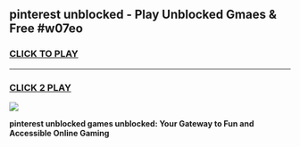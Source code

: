
## pinterest unblocked - Play Unblocked Gmaes & Free #w07eo
<h3>
<a href="https://news.freeplayer.one?title=pinterest_unblocked&ref=03M">CLICK TO PLAY</a></h3>
<hr>

<h3>
<a href="https://news.freeplayer.one?title=pinterest_unblocked&ref=03M">CLICK 2 PLAY</a>
  
</h3>

<a href="https://news.freeplayer.one?title=pinterest_unblocked&ref=03M"><img src="https://clearcache.store/games.png"></a>


**pinterest unblocked games unblocked: Your Gateway to Fun and Accessible Online Gaming**
